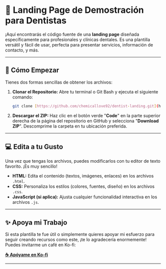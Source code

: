 # 🦷 Landing Page de Demostración para Dentistas

¡Aquí encontrarás el código fuente de una **landing page** diseñada específicamente para profesionales y clínicas dentales. Es una plantilla versátil y fácil de usar, perfecta para presentar servicios, información de contacto, y más.

---

## 🚀 Cómo Empezar

Tienes dos formas sencillas de obtener los archivos:

1.  **Clonar el Repositorio:**
    Abre tu terminal o Git Bash y ejecuta el siguiente comando:
    ```bash
    git clone [https://github.com/chemicallove92/dentist-landing.git](https://github.com/chemicallove92/dentist-landing.git)
    ```

2.  **Descargar el ZIP:**
    Haz clic en el botón verde "**Code**" en la parte superior derecha de la página del repositorio en GitHub y selecciona "**Download ZIP**". Descomprime la carpeta en tu ubicación preferida.

---

## 💻 Edita a tu Gusto

Una vez que tengas los archivos, puedes modificarlos con tu editor de texto favorito. ¡Es muy sencillo!

* **HTML:** Edita el contenido (textos, imágenes, enlaces) en los archivos `.html`.
* **CSS:** Personaliza los estilos (colores, fuentes, diseño) en los archivos `.css`.
* **JavaScript (si aplica):** Ajusta cualquier funcionalidad interactiva en los archivos `.js`.

---

## ✨ Apoya mi Trabajo

Si esta plantilla te fue útil o simplemente quieres apoyar mi esfuerzo para seguir creando recursos como este, ¡te lo agradecería enormemente! Puedes invitarme un café en Ko-fi:

**[☕ Apóyame en Ko-fi](https://ko-fi.com/igs92)**

---
